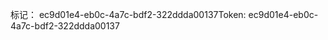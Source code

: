 <span data-ttu-id="1e509-101">标记： ec9d01e4-eb0c-4a7c-bdf2-322ddda00137</span><span class="sxs-lookup"><span data-stu-id="1e509-101">Token: ec9d01e4-eb0c-4a7c-bdf2-322ddda00137</span></span>